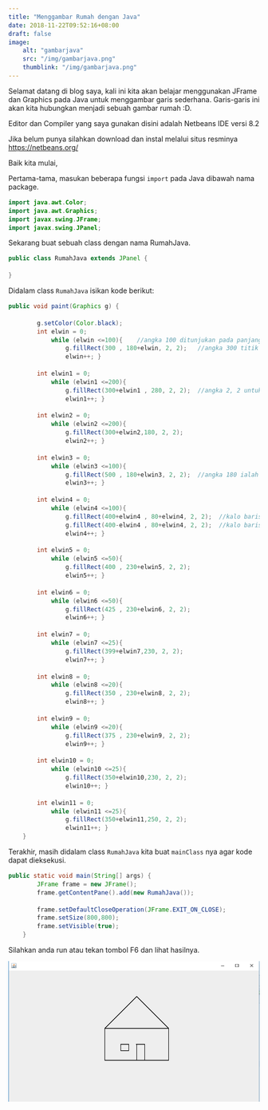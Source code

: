```yaml
---
title: "Menggambar Rumah dengan Java"
date: 2018-11-22T09:52:16+08:00
draft: false
image:
    alt: "gambarjava"
    src: "/img/gambarjava.png"
    thumblink: "/img/gambarjava.png"
---
```


Selamat datang di blog saya, kali ini kita akan belajar menggunakan JFrame dan Graphics pada Java untuk menggambar garis sederhana.
Garis-garis ini akan kita hubungkan menjadi sebuah gambar rumah :D.

Editor dan Compiler yang saya gunakan disini adalah Netbeans IDE versi 8.2

Jika belum punya silahkan download dan instal melalui situs resminya https://netbeans.org/

Baik kita mulai,

Pertama-tama, masukan beberapa fungsi `import` pada Java dibawah nama package.

```java
import java.awt.Color;
import java.awt.Graphics;
import javax.swing.JFrame;
import javax.swing.JPanel;
```

Sekarang buat sebuah class dengan nama RumahJava.

```java
public class RumahJava extends JPanel {

}
```

Didalam class `RumahJava` isikan kode berikut:

```java
public void paint(Graphics g) {
    
        g.setColor(Color.black);
        int elwin = 0;
            while (elwin <=100){    //angka 100 ditunjukan pada panjang garis.
                g.fillRect(300 , 180+elwin, 2, 2);   //angka 300 titik awal koordinat mendekati X
                elwin++; }
        
        int elwin1 = 0;
            while (elwin1 <=200){
                g.fillRect(300+elwin1 , 280, 2, 2);  //angka 2, 2 untuk ketebalan garisnya
                elwin1++; }

        int elwin2 = 0;
            while (elwin2 <=200){
                g.fillRect(300+elwin2,180, 2, 2);
                elwin2++; }  

        int elwin3 = 0;
            while (elwin3 <=100){
                g.fillRect(500 , 180+elwin3, 2, 2);  //angka 180 ialah titik awal koordinat mendekati Y
                elwin3++; } 

        int elwin4 = 0;
            while (elwin4 <=100){
                g.fillRect(400+elwin4 , 80+elwin4, 2, 2);  //kalo baris ini untuk garisnya berbentuk diagonal
                g.fillRect(400-elwin4 , 80+elwin4, 2, 2);  //kalo baris ini untuk garisnya berbentuk diagonal
                elwin4++; }

        int elwin5 = 0;
            while (elwin5 <=50){
                g.fillRect(400 , 230+elwin5, 2, 2);
                elwin5++; }

        int elwin6 = 0;
            while (elwin6 <=50){
                g.fillRect(425 , 230+elwin6, 2, 2);
                elwin6++; }

        int elwin7 = 0;
            while (elwin7 <=25){
                g.fillRect(399+elwin7,230, 2, 2);
                elwin7++; }

        int elwin8 = 0;
            while (elwin8 <=20){
                g.fillRect(350 , 230+elwin8, 2, 2);
                elwin8++; }

        int elwin9 = 0;
            while (elwin9 <=20){
                g.fillRect(375 , 230+elwin9, 2, 2);
                elwin9++; }

        int elwin10 = 0;
            while (elwin10 <=25){
                g.fillRect(350+elwin10,230, 2, 2);
                elwin10++; }

        int elwin11 = 0;
            while (elwin11 <=25){
                g.fillRect(350+elwin11,250, 2, 2);
                elwin11++; } 
    }
```


Terakhir, masih didalam class `RumahJava` kita buat `mainClass` nya agar kode dapat dieksekusi.

```java
public static void main(String[] args) {
        JFrame frame = new JFrame();
        frame.getContentPane().add(new RumahJava());

        frame.setDefaultCloseOperation(JFrame.EXIT_ON_CLOSE);
        frame.setSize(800,800);
        frame.setVisible(true);
    }
```

Silahkan anda run atau tekan tombol F6 dan lihat hasilnya.

![hasil](/themes/Lumos/static/img/menggambar-rumah-netbeans/hasil.png)






